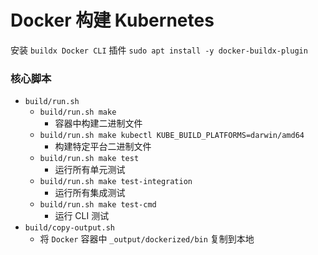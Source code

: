 # Docker 构建 Kubernetes

安装 `buildx Docker CLI` 插件 `sudo apt install -y docker-buildx-plugin`

### 核心脚本

- `build/run.sh`
  - `build/run.sh make`
    - 容器中构建二进制文件
  - `build/run.sh make kubectl KUBE_BUILD_PLATFORMS=darwin/amd64`
    - 构建特定平台二进制文件
  - `build/run.sh make test`
    - 运行所有单元测试
  - `build/run.sh make test-integration`
    - 运行所有集成测试
  - `build/run.sh make test-cmd`
    - 运行 CLI 测试
- `build/copy-output.sh`
  - 将 `Docker` 容器中 `_output/dockerized/bin` 复制到本地